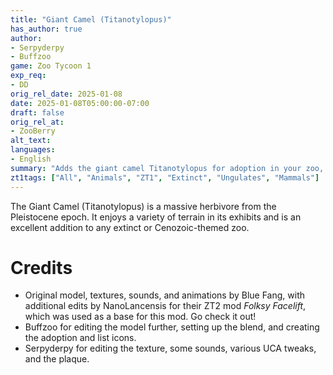 ```yaml
---
title: "Giant Camel (Titanotylopus)"
has_author: true
author: 
- Serpyderpy
- Buffzoo
game: Zoo Tycoon 1
exp_req:
- DD
orig_rel_date: 2025-01-08
date: 2025-01-08T05:00:00-07:00
draft: false
orig_rel_at: 
- ZooBerry
alt_text: 
languages:
- English
summary: "Adds the giant camel Titanotylopus for adoption in your zoo, perfect for extinct or Cenozoic-themed exhibits."
zt1tags: ["All", "Animals", "ZT1", "Extinct", "Ungulates", "Mammals"]
---
```


The Giant Camel (Titanotylopus) is a massive herbivore from the Pleistocene epoch. It enjoys a variety of terrain in its exhibits and is an excellent addition to any extinct or Cenozoic-themed zoo.

# Credits

- Original model, textures, sounds, and animations by Blue Fang, with additional edits by NanoLancensis for their ZT2 mod *Folksy Facelift*, which was used as a base for this mod. Go check it out!  
- Buffzoo for editing the model further, setting up the blend, and creating the adoption and list icons.  
- Serpyderpy for editing the texture, some sounds, various UCA tweaks, and the plaque.
